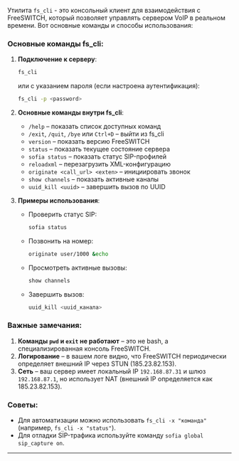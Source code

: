 Утилита `fs_cli` - это консольный клиент для взаимодействия с FreeSWITCH, который позволяет управлять сервером VoIP в реальном времени. Вот основные команды и способы использования:

### Основные команды fs_cli:
1. **Подключение к серверу**:
   ```bash
   fs_cli
   ```
   или с указанием пароля (если настроена аутентификация):
   ```bash
   fs_cli -p <password>
   ```

2. **Основные команды внутри fs_cli**:
   - `/help` – показать список доступных команд
   - `/exit`, `/quit`, `/bye` или `Ctrl+D` – выйти из fs_cli
   - `version` – показать версию FreeSWITCH
   - `status` – показать текущее состояние сервера
   - `sofia status` – показать статус SIP-профилей
   - `reloadxml` – перезагрузить XML-конфигурацию
   - `originate <call_url> <exten>` – инициировать звонок
   - `show channels` – показать активные каналы
   - `uuid_kill <uuid>` – завершить вызов по UUID

3. **Примеры использования**:
   - Проверить статус SIP:
     ```bash
     sofia status
     ```
   - Позвонить на номер:
     ```bash
     originate user/1000 &echo
     ```
   - Просмотреть активные вызовы:
     ```bash
     show channels
     ```
   - Завершить вызов:
     ```bash
     uuid_kill <uuid_канала>
     ```

### Важные замечания:
1. **Команды `pwd` и `exit` не работают** – это не bash, а специализированная консоль FreeSWITCH.
2. **Логирование** – в вашем логе видно, что FreeSWITCH периодически определяет внешний IP через STUN (185.23.82.153).
3. **Сеть** – ваш сервер имеет локальный IP `192.168.87.31` и шлюз `192.168.87.1`, но использует NAT (внешний IP определяется как 185.23.82.153).

### Советы:
- Для автоматизации можно использовать `fs_cli -x "команда"` (например, `fs_cli -x "status"`).
- Для отладки SIP-трафика используйте команду `sofia global sip_capture on`.
-----------------------------------------------------------------------------------------


